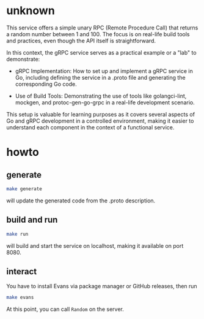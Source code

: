 # unknown
This service offers a simple unary RPC (Remote Procedure Call) that returns a random number between 1 and 100. The focus is on real-life build tools and practices, even though the API itself is straightforward.

In this context, the gRPC service serves as a practical example or a "lab" to demonstrate:

- gRPC Implementation: How to set up and implement a gRPC service in Go, including defining the service in a .proto file and generating the corresponding Go code.

- Use of Build Tools: Demonstrating the use of tools like golangci-lint, mockgen, and protoc-gen-go-grpc in a real-life development scenario.

This setup is valuable for learning purposes as it covers several aspects of Go and gRPC development in a controlled environment, making it easier to understand each component in the context of a functional service.

# howto

## generate
```bash
make generate
```
will update the generated code from the .proto description.

## build and run

```bash
make run
```
will build and start the service on localhost, making it available on port 8080.

## interact

You have to install Evans via package manager or GitHub releases, then run
```bash
make evans
```
At this point, you can call `Random` on the server.